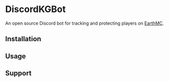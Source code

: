# DiscordKGBot
An open source Discord bot for tracking and protecting players on [EarthMC](https://earthmc.net).

## Installation

## Usage

## Support